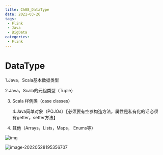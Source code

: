```yaml
---
title: Ch08_DataType
date: 2021-03-26
tags:
 - Flink
 - Java
 - BigData
categories:
 - Flink
---
```


# DataType

   1.Java，Scala基本数据类型

   2.Java，Scala的元组类型（Tuple）

3. Scala 样例类（case classes）

   4.Java简单对象（POJOs）【必须要有空参构造方法，属性是私有化的话必须有getter，setter方法】

5. 其他（Arrays，Lists，Maps， Enums等）

![img](https://markdown-1301334775.cos.eu-frankfurt.myqcloud.com/clipboard.png)

![image-20220528195356707](https://markdown-1301334775.cos.eu-frankfurt.myqcloud.com/image-20220528195356707.png)




